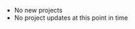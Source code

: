 - No new projects
- No project updates at this point in time

<!---
Argreon/Argreon is a ✨ special ✨ repository because its `README.md` (this file) appears on your GitHub profile.
You can click the Preview link to take a look at your changes.
--->
